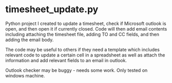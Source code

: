 # timesheet_update.py
Python project I created to update a timesheet, check if Microsoft outlook is open, and then open it if currently closed.
Code will then add email contents including attaching the timesheet file, adding TO and CC fields, and then adding the email body.

The code may be useful to others if they need a template which includes relevant code to update a certain cell in a spreadsheet as well as attach the information and add relevant fields to an email in outlook.

Outlook checker may be buggy - needs some work. Only tested on windows machine.